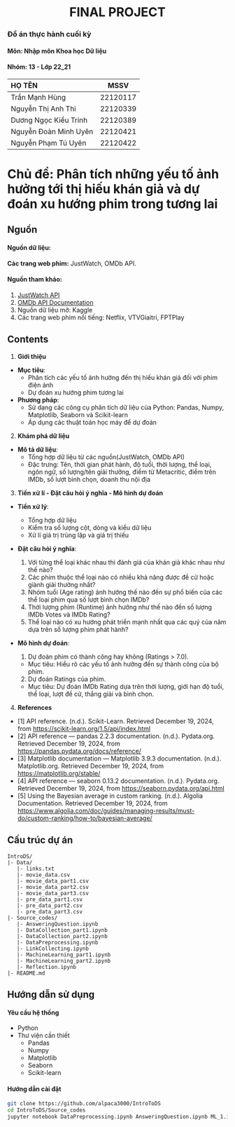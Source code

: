 # <center>FINAL PROJECT<center>

### Đồ án thực hành cuối kỳ 
#### Môn: Nhập môn Khoa học Dữ liệu
#### Nhóm: 13 - Lớp 22_21
| HỌ TÊN                | MSSV      |
|:------------------    |:--------: |
| Trần Mạnh Hùng  | 22120117|
| Nguyễn Thị Anh Thi| 22120339  |
| Dương Ngọc Kiều Trinh  | 22120389  |
| Nguyễn Đoàn Minh Uyên  | 22120421  |
| Nguyễn Phạm Tú Uyên  | 22120422  |

# Chủ đề: Phân tích những yếu tố ảnh hưởng tới thị hiếu khán giả và dự đoán xu hướng phim trong tương lai

## Nguồn
#### Nguồn dữ liệu: 
**Các trang web phim:** JustWatch, OMDb API.
#### Nguồn tham khảo:
1. [JustWatch API](https://www.justwatch.com/us/api)
2. [OMDb API Documentation](https://www.omdbapi.com/)
3. Nguồn dữ liệu mở: Kaggle
4. Các trang web phim nổi tiếng: Netflix, VTVGiaitri, FPTPlay

## Contents
1. **Giới thiệu**
- **Mục tiêu**:
  - Phân tích các yếu tố ảnh hưởng đến thị hiếu khán giả đối với phim điện ảnh
  - Dự đoán xu hướng phim tương lai
- **Phương pháp**:
  - Sử dạng các công cụ phân tích dữ liệu của Python: Pandas, Numpy, Matplotlib, Seaborn và Scikit-learn
  - Áp dụng các thuật toán học máy để dự đoán
2. **Khám phá dữ liệu**
- **Mô tả dữ liệu**:
  - Tổng hợp dữ liệu từ các nguồn(JustWatch, OMDb API)
  - Đặc trưng: Tên, thời gian phát hành, độ tuổi, thời lượng, thể loại, ngôn ngữ, số lượng/tên giải thưởng, điểm từ Metacritic, điểm trên IMDb, số lượt bình chọn, doanh thu nội địa
3. **Tiền xử lí - Đặt câu hỏi ý nghĩa - Mô hình dự đoán**   
- **Tiền xử lý**:
  - Tổng hợp dữ liệu 
  - Kiểm tra số lượng cột, dòng và kiểu dữ liệu
  - Xử lí giá trị trùng lặp và giá trị thiếu
 
- **Đặt câu hỏi ý nghĩa**:
  1. Với từng thể loại khác nhau thì đánh giá của khán giả khác nhau như thế nào?
  2. Các phim thuộc thể loại nào có nhiều khả năng được đề cử hoặc giành giải thưởng nhất?
  3. Nhóm tuổi (Age rating) ảnh hưởng thế nào đến sự phổ biến của các thể loại phim qua số lượt bình chọn IMDb?
  4. Thời lượng phim (Runtime) ảnh hưởng như thế nào đến số lượng IMDb Votes và IMDb Rating?
  5. Thể loại nào có xu hướng phát triển mạnh nhất qua các quý của năm dựa trên số lượng phim phát hành?

- **Mô hình dự đoán**:
  1. Dự đoán phim có thành công hay không (Ratings > 7.0).
    - Mục tiêu: Hiểu rõ các yếu tố ảnh hưởng đến sự thành công của bộ phim.
  2. Dự đoán Ratings của phim.
    - Mục tiêu: Dự đoán IMDb Rating dựa trên thời lượng, giới hạn độ tuổi, thể loại, lượt đề cử, thắng giải và bình chọn.
4. **References**
- [1] API reference. (n.d.). Scikit-Learn. Retrieved December 19, 2024, from https://scikit-learn.org/1.5/api/index.html 
- [2] API reference — pandas 2.2.3 documentation. (n.d.). Pydata.org. Retrieved December 19, 2024, from https://pandas.pydata.org/docs/reference/ 
- [3] Matplotlib documentation — Matplotlib 3.9.3 documentation. (n.d.). Matplotlib.org. Retrieved December 19, 2024, from https://matplotlib.org/stable/ 
- [4] API reference — seaborn 0.13.2 documentation. (n.d.). Pydata.org. Retrieved December 19, 2024, from https://seaborn.pydata.org/api.html 
- [5] Using the Bayesian average in custom ranking. (n.d.). Algolia Documentation. Retrieved December 19, 2024, from https://www.algolia.com/doc/guides/managing-results/must-do/custom-ranking/how-to/bayesian-average/

## Cấu trúc dự án
```plaintext
IntroDS/
|- Data/
   |- links.txt
   |- movie_data.csv
   |- movie_data_part1.csv
   |- movie_data_part2.csv
   |- movie_data_part3.csv
   |- pre_data_part1.csv
   |- pre_data_part2.csv
   |- pre_data_part3.csv
|- Source_codes/
   |- AnsweringQuestion.ipynb
   |- DataCollection_part1.ipynb
   |- DataCollection_part2.ipynb
   |- DataPreprocessing.ipynb
   |- LinkCollecting.ipynb
   |- MachineLearning_part1.ipynb
   |- MachineLearning_part2.ipynb
   |- Reflection.ipynb   
|- README.md
```
## Hướng dẫn sử dụng
#### Yêu cầu hệ thống
- Python
- Thư viện cần thiết
  - Pandas
  - Numpy
  - Matplotlib
  - Seaborn
  - Scikit-learn

#### Hướng dẫn cài đặt
```bash
git clone https://github.com/alpaca3000/IntroToDS
cd IntroToDS/Source_codes
jupyter notebook DataPreprocessing.ipynb AnsweringQuestion.ipynb ML_1.ipynb ML2.ipynb
```
